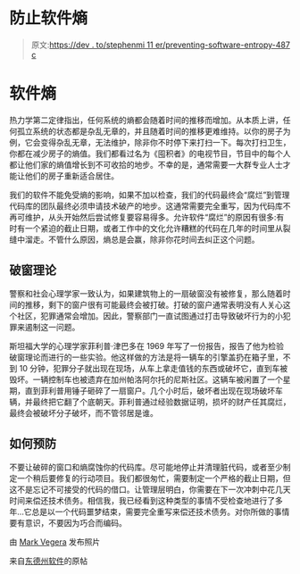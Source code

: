 # 防止软件熵

> 原文:[https://dev . to/stephenmi 11 er/preventing-software-entropy-487 c](https://dev.to/stephenmi11er/preventing-software-entropy-487c)

# [](#software-entropy)软件熵

热力学第二定律指出，任何系统的熵都会随着时间的推移而增加。从本质上讲，任何孤立系统的状态都是杂乱无章的，并且随着时间的推移更难维持。以你的房子为例，它会变得杂乱无章，无法维护，除非你不时停下来打扫一下。每次打扫卫生，你都在减少房子的熵值。我们都看过名为《囤积者》的电视节目，节目中的每个人都让他们家的熵值增长到不可收拾的地步。不幸的是，通常需要一大群专业人士才能让他们的房子重新适合居住。

我们的软件不能免受熵的影响，如果不加以检查，我们的代码最终会“腐烂”到管理代码库的团队最终必须申请技术破产的地步。这通常需要完全重写，因为代码库不再可维护，从头开始然后尝试修复要容易得多。允许软件“腐烂”的原因有很多:有时有一个紧迫的截止日期，或者工作中的文化允许糟糕的代码在几年的时间里从裂缝中溜走。不管什么原因，熵总是会赢，除非你花时间去纠正这个问题。

## [](#broken-window-theory)破窗理论

警察和社会心理学家一致认为，如果建筑物上的一扇破窗没有被修复，那么随着时间的推移，剩下的窗户很有可能最终会被打破。打破的窗户通常表明没有人关心这个社区，犯罪通常会增加。因此，警察部门一直试图通过打击导致破坏行为的小犯罪来遏制这一问题。

斯坦福大学的心理学家菲利普·津巴多在 1969 年写了一份报告，报告了他为检验破窗理论而进行的一些实验。他这样做的方法是将一辆车的引擎盖扔在箱子里，不到 10 分钟，犯罪分子就出现在现场，从车上拿走值钱的东西或破坏它，直到车被毁坏。一辆控制车也被遗弃在加州帕洛阿尔托的尼斯社区。这辆车被闲置了一个星期，直到菲利普用锤子砸碎了一扇窗户。几个小时后，破坏者出现在现场破坏车辆，并最终把它翻了个底朝天。菲利普通过经验数据证明，损坏的财产任其腐烂，最终会被破坏分子破坏，而不管邻居是谁。

## [](#how-to-prevent)如何预防

不要让破碎的窗口和熵腐蚀你的代码库。尽可能地停止并清理脏代码，或者至少制定一个稍后要修复的行动项目。我们都很匆忙，需要制定一个严格的截止日期，但这不是忘记不可接受的代码的借口。让管理层明白，你需要在下一次冲刺中花几天时间来偿还技术债务。相信我，我已经看到这种类型的事情不受检查地进行了多年…它总是以一个代码噩梦结束，需要完全重写来偿还技术债务。对你所做的事情要有意识，不要因为巧合而编码。

由 [Mark Vegera](https://www.pexels.com/@msv63?utm_content=attributionCopyText&utm_medium=referral&utm_source=pexels) 发布照片

来自[东德州软件](https://www.easttexassoftware.com/post/preventing-software-entropy)的原帖